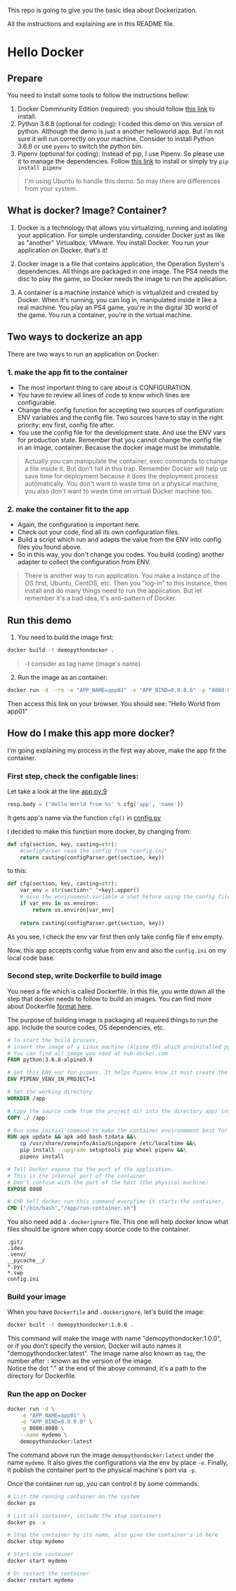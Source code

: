 This repo is going to give you the basic idea about Dockerization.

All the instructions and explaining are in this README file.

# Hello Docker

## Prepare
You need to install some tools to follow the instructions bellow:

1. Docker Commnunity Edition (required): you should follow [this link](https://docs.docker.com/install/linux/docker-ce/ubuntu/) to install.
2. Python 3.6.8 (optional for coding): I coded this demo on this version of python. Although the demo is just a another helloworld app. But i'm not sure it will run correctly on your machine. Consider to install Python 3.6.8 or use `pyenv` to switch the python bin.  
3. Pipenv (optional for coding): Instead of pip, I use Pipenv. So please use it to manage the dependencies. Follow [this link](https://github.com/pyenv/pyenv#installation) to install or simply try `pip install pipenv`
> I'm using Ubuntu to handle this demo. So may there are differences from your system. 

## What is docker? Image? Container?
1. Docker is a technology that allows you virtualizing,  running and isolating your application.
For simple understanding, consider Docker just as like as "another" Virtualbox, VMware. You install Docker. You run your application on Docker, that's it!

2. Docker image is a file that contains application, the Operation System's dependencies. All things are packaged in one image. The PS4 needs the disc to play the game, so Docker needs the image to run the application.

3. A container is a machine instance which is virtualized and created by Docker. When it's running, you can log in, manipulated inside it like a real machine. You play an PS4 game, you're in the digital 3D world of the game. You run a container, you're in the virtual machine.

## Two ways to dockerize an app
There are two ways to run an application on Docker:

### 1. make the app fit to the container

- The most important thing to care about is CONFIGURATION.
- You have to review all lines of code to know which lines are configurable.
- Change the config function for accepting two sources of configuration: ENV variables and the config file. Two sources have to stay in the right priority: env first, config file after.
- You use the config file for the development state. And use the ENV vars for production state. Remember that you cannot change the config file in an image, container. Because the docker image must be immutable.
> Actually you can manipulate the container, exec commands to change a file inside it. But don't fall in this trap. Remember Docker will help us save time for deployment because it does the deployment process automatically. You don't want to waste time on a physical machine, you also don't want to waste time on virtual Docker machine too.

### 2. make the container fit to the app 
- Again, the configuration is important here.
- Check out your code, find all its own configuration files.
- Build a script which run and adapts the value from the ENV into config files you found above.
- So in this way, you don't change you codes. You build (coding) another adapter to collect the configuration from ENV.  
> There is another way to run application. You make a instance of the OS first, Ubuntu, CentOS, etc. Then you "log-in" to this instance, then install and do many things need to run the application. But let remember it's a bad idea, it's anti-pattern of Docker.

## Run this demo
1. You need to build the image first:
```bash
docker build -t demopythondocker .
```
> -t consider as tag name (image's name)

2. Run the image as an container:
```bash
docker run -d --rm -e "APP_NAME=app01" -e "APP_BIND=0.0.0.0" -p "8080:8080" 
```
Then access this link on your browser. You should see: "Hello World from app01"

## How do I make this app more docker?
I'm going explaining my process in the first way above, make the app fit the container.

### First step, check the configable lines:

Let take a look at the line [app.py:9](https://github.com/hostingwithdocker/demopythondocker/blob/readme/app.py#L9)
```python
resp.body = ('Hello World from %s' % cfg('app', 'name'))
```
It gets app's name via the function `cfg()` in [config.py](https://github.com/hostingwithdocker/demopythondocker/blob/readme/config.py#L9)

I decided to make this function more docker, by changing from:
```python
def cfg(section, key, casting=str):
    #configParser read the config from "config.ini"
    return casting(configParser.get(section, key))
```
to this:
```python
def cfg(section, key, casting=str):
    var_env = str(section+"_"+key).upper()
    # Give the environment variable a shot before using the config file
    if var_env in os.environ:
        return os.environ[var_env]
        
    return casting(configParser.get(section, key))
```

As you see, I check the env var first then only take config file if env empty.

Now, this app accepts config value from env and also the `config.ini` on my local code base.

### Second step, write Dockerfile to build image
You need a file which is called Dockerfile. In this file, you write down all the step that docker needs to follow to build an images.
You can find more about Dockerfile [format here](https://docs.docker.com/engine/reference/builder/).

The purpose of building image is packaging all required things to run the app. Include the source codes, OS dependencies, etc.


```Dockerfile
# To start the build process, 
# insert the image of a Linux machine (Alpine OS) which preinstalled python 3.6.8
# You can find all image you need at hub.docker.com  
FROM python:3.6.8-alpine3.9

# Set this ENV var for pipenv. It helps Pipenv know it must create the virtualenv inside the project directory 
ENV PIPENV_VENV_IN_PROJECT=1

# Set the working directory
WORKDIR /app

# Copy the source code from the project dir into the directory app/ inside the container.
COPY ./ /app

# Run some initial command to make the container environmment best for the app
RUN apk update && apk add bash tzdata &&\
    cp /usr/share/zoneinfo/Asia/Singapore /etc/localtime &&\
    pip install --upgrade setuptools pip wheel pipenv &&\
    pipenv install

# Tell Docker expose the the port of the application. 
# This is the internal port of the container
# Don't confuse with the port of the host (the physical machine)
EXPOSE 8080

# CMD tell docker run this command everytime it starts the container.
CMD ["/bin/bash","/app/run-container.sh"]
```

You also need add a `.dockerignore` file. This one will help docker know what files should be ignore when copy source code to the container.
```
.git/
.idea
.venv/
__pycache__/
*.pyc
*.swp
config.ini
```

### Build your image
When you have `Dockerfile` and `.dockerignore`, let's build the image:
```bash
docker built -t demopythondocker:1.0.0 .
```
This command will make the image with name "demopythondocker:1.0.0", or if you don't specify the version, Docker will auto names it "demopythondocker:latest".
The image name also known as `tag`, the number after `:` known as the version of the image.   
Notice the dot "." at the end of the above command, it's a path to the directory for Dockerfile.

### Run the app on Docker
```bash
docker run -d \
    -e "APP_NAME=app01" \
    -e "APP_BIND=0.0.0.0" \
    -p 8080:8080 \
    --name mydemo \
    demopythondocker:latest
```

The command above run the image `demopythondocker:latest` under the name `mydemo`.
It also gives the configurations via the env by place `-e`.
Finally, It publish the container port to the physical machine's port via `-p`.

Once the container run up, you can control it by some commands:
```bash
# List the running container on the system
docker ps 

# List all container, include the stop containers
docker ps -a

# Stop the container by its name, also give the container's id here
docker stop mydemo

# Start the container
docker start mydemo

# Or restart the container
docker restart mydemo
```